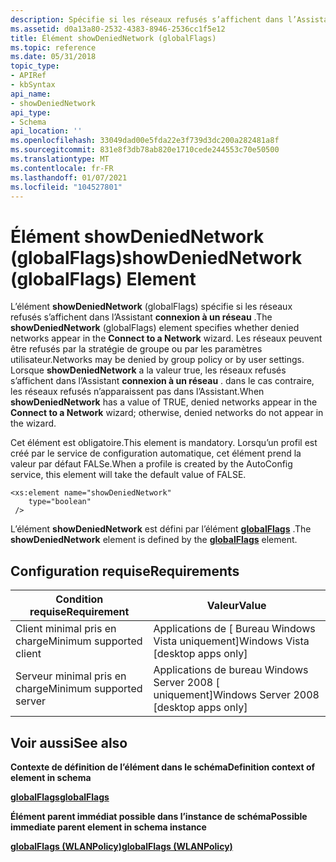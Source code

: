 ```yaml
---
description: Spécifie si les réseaux refusés s’affichent dans l’Assistant Connexion à un réseau.
ms.assetid: d0a13a80-2532-4383-8946-2536cc1f5e12
title: Élément showDeniedNetwork (globalFlags)
ms.topic: reference
ms.date: 05/31/2018
topic_type:
- APIRef
- kbSyntax
api_name:
- showDeniedNetwork
api_type:
- Schema
api_location: ''
ms.openlocfilehash: 33049dad00e5fda22e3f739d3dc200a282481a8f
ms.sourcegitcommit: 831e8f3db78ab820e1710cede244553c70e50500
ms.translationtype: MT
ms.contentlocale: fr-FR
ms.lasthandoff: 01/07/2021
ms.locfileid: "104527801"
---
```

# <a name="showdeniednetwork-globalflags-element"></a><span data-ttu-id="623e8-103">Élément showDeniedNetwork (globalFlags)</span><span class="sxs-lookup"><span data-stu-id="623e8-103">showDeniedNetwork (globalFlags) Element</span></span>

<span data-ttu-id="623e8-104">L’élément **showDeniedNetwork** (globalFlags) spécifie si les réseaux refusés s’affichent dans l’Assistant **connexion à un réseau** .</span><span class="sxs-lookup"><span data-stu-id="623e8-104">The **showDeniedNetwork** (globalFlags) element specifies whether denied networks appear in the **Connect to a Network** wizard.</span></span> <span data-ttu-id="623e8-105">Les réseaux peuvent être refusés par la stratégie de groupe ou par les paramètres utilisateur.</span><span class="sxs-lookup"><span data-stu-id="623e8-105">Networks may be denied by group policy or by user settings.</span></span> <span data-ttu-id="623e8-106">Lorsque **showDeniedNetwork** a la valeur true, les réseaux refusés s’affichent dans l’Assistant **connexion à un réseau** . dans le cas contraire, les réseaux refusés n’apparaissent pas dans l’Assistant.</span><span class="sxs-lookup"><span data-stu-id="623e8-106">When **showDeniedNetwork** has a value of TRUE, denied networks appear in the **Connect to a Network** wizard; otherwise, denied networks do not appear in the wizard.</span></span>

<span data-ttu-id="623e8-107">Cet élément est obligatoire.</span><span class="sxs-lookup"><span data-stu-id="623e8-107">This element is mandatory.</span></span> <span data-ttu-id="623e8-108">Lorsqu’un profil est créé par le service de configuration automatique, cet élément prend la valeur par défaut FALSe.</span><span class="sxs-lookup"><span data-stu-id="623e8-108">When a profile is created by the AutoConfig service, this element will take the default value of FALSE.</span></span>

``` syntax
<xs:element name="showDeniedNetwork"
    type="boolean"
 />
```

<span data-ttu-id="623e8-109">L’élément **showDeniedNetwork** est défini par l’élément [**globalFlags**](wlan-policyschema-globalflags-wlanpolicy-element.md) .</span><span class="sxs-lookup"><span data-stu-id="623e8-109">The **showDeniedNetwork** element is defined by the [**globalFlags**](wlan-policyschema-globalflags-wlanpolicy-element.md) element.</span></span>

## <a name="requirements"></a><span data-ttu-id="623e8-110">Configuration requise</span><span class="sxs-lookup"><span data-stu-id="623e8-110">Requirements</span></span>



| <span data-ttu-id="623e8-111">Condition requise</span><span class="sxs-lookup"><span data-stu-id="623e8-111">Requirement</span></span> | <span data-ttu-id="623e8-112">Valeur</span><span class="sxs-lookup"><span data-stu-id="623e8-112">Value</span></span> |
|-------------------------------------|------------------------------------------------------|
| <span data-ttu-id="623e8-113">Client minimal pris en charge</span><span class="sxs-lookup"><span data-stu-id="623e8-113">Minimum supported client</span></span><br/> | <span data-ttu-id="623e8-114">Applications de \[ Bureau Windows Vista uniquement\]</span><span class="sxs-lookup"><span data-stu-id="623e8-114">Windows Vista \[desktop apps only\]</span></span><br/>       |
| <span data-ttu-id="623e8-115">Serveur minimal pris en charge</span><span class="sxs-lookup"><span data-stu-id="623e8-115">Minimum supported server</span></span><br/> | <span data-ttu-id="623e8-116">Applications de bureau Windows Server 2008 \[ uniquement\]</span><span class="sxs-lookup"><span data-stu-id="623e8-116">Windows Server 2008 \[desktop apps only\]</span></span><br/> |



## <a name="see-also"></a><span data-ttu-id="623e8-117">Voir aussi</span><span class="sxs-lookup"><span data-stu-id="623e8-117">See also</span></span>

<dl> <dt>

<span data-ttu-id="623e8-118">**Contexte de définition de l’élément dans le schéma**</span><span class="sxs-lookup"><span data-stu-id="623e8-118">**Definition context of element in schema**</span></span>
</dt> <dt>

[<span data-ttu-id="623e8-119">**globalFlags**</span><span class="sxs-lookup"><span data-stu-id="623e8-119">**globalFlags**</span></span>](wlan-policyschema-globalflags-wlanpolicy-element.md)
</dt> <dt>

<span data-ttu-id="623e8-120">**Élément parent immédiat possible dans l’instance de schéma**</span><span class="sxs-lookup"><span data-stu-id="623e8-120">**Possible immediate parent element in schema instance**</span></span>
</dt> <dt>

[<span data-ttu-id="623e8-121">**globalFlags (WLANPolicy)**</span><span class="sxs-lookup"><span data-stu-id="623e8-121">**globalFlags (WLANPolicy)**</span></span>](wlan-policyschema-globalflags-wlanpolicy-element.md)
</dt> </dl>

 

 




